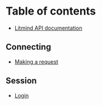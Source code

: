 # Table of contents

* [Litmind API documentation](README.md)

## Connecting

* [Making a request](connecting/quickstart.md)

## Session

* [Login](session/login.md)
